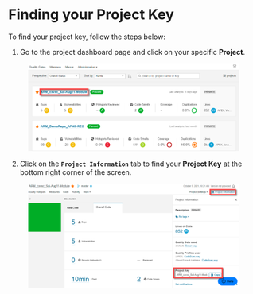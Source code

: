 # Finding your Project Key

To find your project key, follow the steps below:

1. Go to the project dashboard page and click on your specific **Project**.

<figure><img src="../../../../.gitbook/assets/image (37) (1) (1) (1) (1).png" alt=""><figcaption></figcaption></figure>

2. Click on the **`Project Information`** tab to find your **Project Key** at the bottom right corner of the screen.

<figure><img src="../../../../.gitbook/assets/image (38) (1) (1) (1) (1).png" alt=""><figcaption></figcaption></figure>
